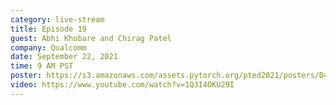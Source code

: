 ```yaml
---
category: live-stream
title: Episode 19
guest: Abhi Khobare and Chirag Patel
company: Qualcomm
date: September 22, 2021
time: 9 AM PST
poster: https://s3.amazonaws.com/assets.pytorch.org/pted2021/posters/D4.png
video: https://www.youtube.com/watch?v=1Q3I4OKU29I
---
```

